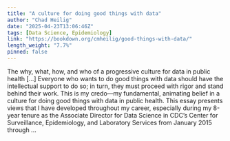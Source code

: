 ```yaml
---
title: "A culture for doing good things with data"
author: "Chad Heilig"
date: "2025-04-23T13:06:46Z"
tags: [Data Science, Epidemiology]
link: "https://bookdown.org/cmheilig/good-things-with-data/"
length_weight: "7.7%"
pinned: false
---
```


The why, what, how, and who of a progressive culture for data in public health [...] Everyone who wants to do good things with data should have the intellectual
support to do so; in turn, they must proceed with rigor and stand behind their
work. This is my credo—my fundamental, animating belief in a culture for
doing good things with data in public health. This essay presents views that I have developed throughout my career, especially
during my 8-year tenure as the Associate Director for Data Science in CDC’s
Center for Surveillance, Epidemiology, and Laboratory Services from January 2015
through ...
